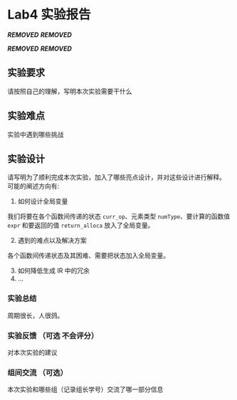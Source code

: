 # Lab4 实验报告

***REMOVED*** ***REMOVED***

***REMOVED*** ***REMOVED***

## 实验要求

请按照自己的理解，写明本次实验需要干什么

## 实验难点

实验中遇到哪些挑战

## 实验设计

请写明为了顺利完成本次实验，加入了哪些亮点设计，并对这些设计进行解释。
可能的阐述方向有:

1. 如何设计全局变量

我们将要在各个函数间传递的状态 `curr_op`、元素类型 `numType`、要计算的函数值 `expr` 和要返回的值 `return_alloca` 放入了全局变量。

2. 遇到的难点以及解决方案

各个函数间传递状态及其困难、需要把状态加入全局变量。

3. 如何降低生成 IR 中的冗余
4. ...


### 实验总结

周期很长，人很鸽。

### 实验反馈 （可选 不会评分）

对本次实验的建议

### 组间交流 （可选）

本次实验和哪些组（记录组长学号）交流了哪一部分信息

